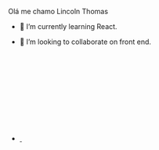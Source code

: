 Olá me chamo Lincoln Thomas 
- 🌱 I’m currently learning React.
- 👯 I’m looking to collaborate on front end.

- <div>
  <a href="https://github.com/lincoln2005">
  <img height="180em" scr="https://github-readme-stats.vercel.app/api?lincoln2005&show-icons=true&these=dark&include_all_commits-true&count_private-true"/>
  <img height="180em" scr="https://github-readme-stats.vercel.app/api/top-langs;?lincoln2005&layout-compact&langs_cont=16&therme=dark"/>
</div>
